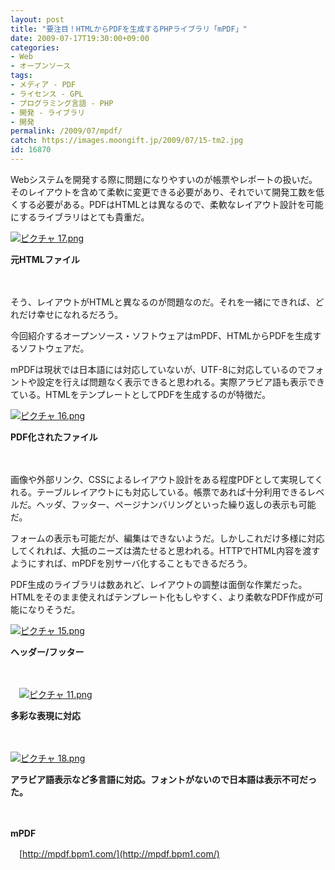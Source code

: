 ```yaml
---
layout: post
title: "要注目！HTMLからPDFを生成するPHPライブラリ「mPDF」"
date: 2009-07-17T19:30:00+09:00
categories:
- Web
- オープンソース
tags: 
- メディア - PDF
- ライセンス - GPL
- プログラミング言語 - PHP
- 開発 - ライブラリ
- 開発
permalink: /2009/07/mpdf/
catch: https://images.moongift.jp/2009/07/15-tm2.jpg
id: 16870
---
```

Webシステムを開発する際に問題になりやすいのが帳票やレポートの扱いだ。そのレイアウトを含めて柔軟に変更できる必要があり、それでいて開発工数を低くする必要がある。PDFはHTMLとは異なるので、柔軟なレイアウト設計を可能にするライブラリはとても貴重だ。

  

[![ピクチャ 17.png](https://images.moongift.jp/2009/07/17-tm1.jpg)](https://images.moongift.jp/2009/07/171.png)  
  
**元HTMLファイル**

  

　

  

そう、レイアウトがHTMLと異なるのが問題なのだ。それを一緒にできれば、どれだけ幸せになれるだろう。

  

今回紹介するオープンソース・ソフトウェアはmPDF、HTMLからPDFを生成するソフトウェアだ。

  
<!--more-->

mPDFは現状では日本語には対応していないが、UTF-8に対応しているのでフォントや設定を行えば問題なく表示できると思われる。実際アラビア語も表示できている。HTMLをテンプレートとしてPDFを生成するのが特徴だ。

  

[![ピクチャ 16.png](https://images.moongift.jp/2009/07/16-tm1.jpg)](https://images.moongift.jp/2009/07/162.png)  
  
**PDF化されたファイル**

  

　

  

画像や外部リンク、CSSによるレイアウト設計をある程度PDFとして実現してくれる。テーブルレイアウトにも対応している。帳票であれば十分利用できるレベルだ。ヘッダ、フッター、ページナンバリングといった繰り返しの表示も可能だ。

  

フォームの表示も可能だが、編集はできないようだ。しかしこれだけ多様に対応してくれれば、大抵のニーズは満たせると思われる。HTTPでHTML内容を渡すようにすれば、mPDFを別サーバ化することもできるだろう。

  

PDF生成のライブラリは数あれど、レイアウトの調整は面倒な作業だった。HTMLをそのまま使えればテンプレート化もしやすく、より柔軟なPDF作成が可能になりそうだ。

  

[![ピクチャ 15.png](https://images.moongift.jp/2009/07/15-tm2.jpg)](https://images.moongift.jp/2009/07/152.png)  
  
**ヘッダー/フッター**

  

　

  

　[![ピクチャ 11.png](https://images.moongift.jp/2009/07/11-tm3.jpg)](https://images.moongift.jp/2009/07/113.png)  
  
**多彩な表現に対応**

  

　

  

[![ピクチャ 18.png](https://images.moongift.jp/2009/07/18-tm1.jpg)](https://images.moongift.jp/2009/07/181.png)  
  
**アラビア語表示など多言語に対応。フォントがないので日本語は表示不可だった。**

  

　

  

**mPDF**  
  
　[http://mpdf.bpm1.com/](http://mpdf.bpm1.com/)

  
